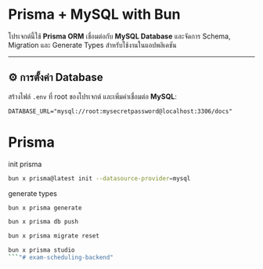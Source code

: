 # Prisma + MySQL with Bun

โปรเจกต์นี้ใช้ **Prisma ORM** เชื่อมต่อกับ **MySQL Database** และจัดการ Schema, Migration และ Generate Types สำหรับใช้งานในแอปพลิเคชัน

---

## ⚙️ การตั้งค่า Database

สร้างไฟล์ `.env` ที่ root ของโปรเจกต์ และเพิ่มค่าเชื่อมต่อ **MySQL**:

```env
DATABASE_URL="mysql://root:mysecretpassword@localhost:3306/docs"
```

# Prisma

init prisma

```sh
bun x prisma@latest init --datasource-provider=mysql
```

generate types

```sh
bun x prisma generate
```

```sh
bun x prisma db push
```

```sh
bun x prisma migrate reset
```

```sh
bun x prisma studio
```"# exam-scheduling-backend" 
